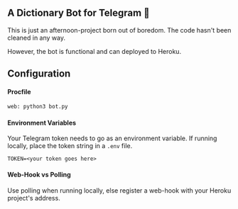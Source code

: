 ## A Dictionary Bot for Telegram 🤖

This is just an afternoon-project born out of boredom. The code hasn't been cleaned in any way.

However, the bot is functional and can deployed to Heroku.

## Configuration

#### Procfile
```py
web: python3 bot.py
```
#### Environment Variables
Your Telegram token needs to go as an environment variable.
If running locally, place the token string in a `.env` file.
```
TOKEN=<your token goes here>
```

#### Web-Hook vs Polling
Use polling when running locally, else register a web-hook with your Heroku project's address.